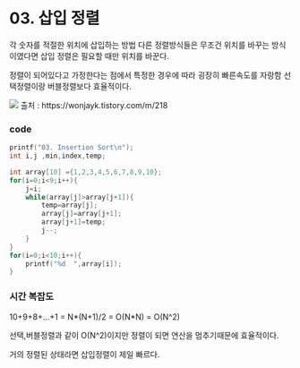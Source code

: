 # 03. 삽입 정렬

각 숫자를 적절한 위치에 삽입하는 방법
다른 정렬방식들은 무조건 위치를 바꾸는 방식이였다면 삽입 정렬은 필요할 때만 위치를 바꾼다.

정렬이 되어있다고 가정한다는 점에서 특정한 경우에 따라 굉장히 빠른속도를 자랑함
선택정렬이랑 버블정렬보다 효율적이다.

<img src='https://img1.daumcdn.net/thumb/R720x0.q80/?scode=mtistory2&fname=http%3A%2F%2Fcfile25.uf.tistory.com%2Fimage%2F2569FD3854508BE8114B33'/>
출처 : https://wonjayk.tistory.com/m/218

### code
```c
printf("03. Insertion Sort\n");
int i,j ,min,index,temp;

int array[10] ={1,2,3,4,5,6,7,8,9,10};
for(i=0;i<9;i++){
    j=i;
    while(array[j]>array[j+1]){
        temp=array[j];
        array[j]=array[j+1];
        array[j+1]=temp;
        j--;
    }
}
for(i=0;i<10;i++){
    printf("%d  ",array[i]);
}
```

### 시간 복잡도
10+9+8+...+1
= N*(N+1)/2
= O(N*N)
= O(N^2)

선택,버블정렬과 같이 O(N^2)이지만 정렬이 되면 연산을 멈추기때문에
효율적이다. 

거의 정렬된 상태라면 삽입정렬이 제일 빠르다.

